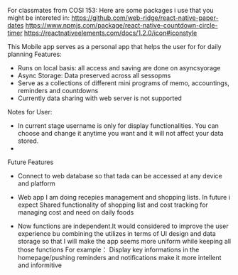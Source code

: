 For classmates from COSI 153:
Here are some packages i use that you might be intereted in:
https://github.com/web-ridge/react-native-paper-dates
https://www.npmjs.com/package/react-native-countdown-circle-timer
https://reactnativeelements.com/docs/1.2.0/icon#iconstyle


This Mobile app serves as a personal app that helps the user for for daily planning
Features:
- Runs on local basis: all access and saving are done on asyncsyorage
- Async Storage: Data preserved across all sessopms
- Serve as a collections of different mini programs of memo, accountings, reminders and countdowns
- Currently data sharing with web server is not supported

Notes for User:
- In current stage username is only for display functionalities. You can choose and change it anytime you want and it will not affect your data stored.
- 

Future Features
- Connect to web database so that tada can be accessed at any device and platform

- Web app I am doing recepies management and shopping lists. In future i expect Shared functionality of shopping list and cost tracking for managing cost and need on daily foods
- Now functions are independent.It would considered to improve the user experience bu combining  the utilizes in terms of UI design and data storage so that I will make the app seems more uniform while keeping all those functions
For example： Display key informations in the homepage/pushing reminders and notifications
make it more intellent and informitive
